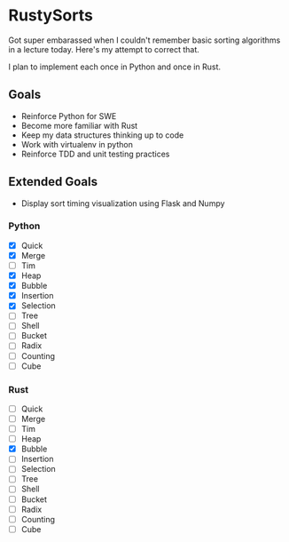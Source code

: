 # RustySorts

Got super embarassed when I couldn't remember basic sorting algorithms
in a lecture today. Here's my attempt to correct that.

I plan to implement each once in Python and once in Rust.

## Goals

* Reinforce Python for SWE
* Become more familiar with Rust
* Keep my data structures thinking up to code
* Work with virtualenv in python
* Reinforce TDD and unit testing practices

## Extended Goals

* Display sort timing visualization using Flask and Numpy

### Python
- [x] Quick
- [x] Merge
- [ ] Tim
- [x] Heap
- [x] Bubble
- [x] Insertion
- [x] Selection
- [ ] Tree
- [ ] Shell
- [ ] Bucket
- [ ] Radix
- [ ] Counting
- [ ] Cube

### Rust
- [ ] Quick
- [ ] Merge
- [ ] Tim
- [ ] Heap
- [x] Bubble
- [ ] Insertion
- [ ] Selection
- [ ] Tree
- [ ] Shell
- [ ] Bucket
- [ ] Radix
- [ ] Counting
- [ ] Cube
